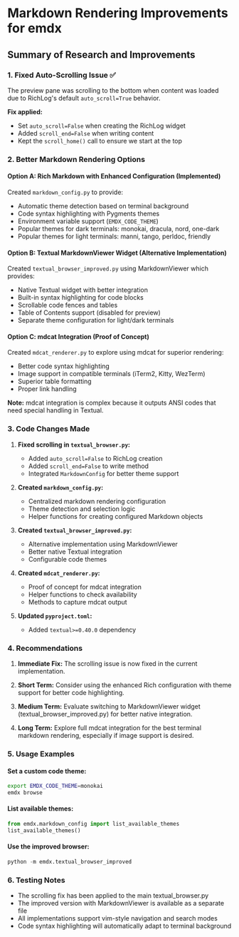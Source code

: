 # Markdown Rendering Improvements for emdx

## Summary of Research and Improvements

### 1. Fixed Auto-Scrolling Issue ✅

The preview pane was scrolling to the bottom when content was loaded due to RichLog's default `auto_scroll=True` behavior.

**Fix applied:**
- Set `auto_scroll=False` when creating the RichLog widget
- Added `scroll_end=False` when writing content
- Kept the `scroll_home()` call to ensure we start at the top

### 2. Better Markdown Rendering Options

#### Option A: Rich Markdown with Enhanced Configuration (Implemented)
Created `markdown_config.py` to provide:
- Automatic theme detection based on terminal background
- Code syntax highlighting with Pygments themes
- Environment variable support (`EMDX_CODE_THEME`)
- Popular themes for dark terminals: monokai, dracula, nord, one-dark
- Popular themes for light terminals: manni, tango, perldoc, friendly

#### Option B: Textual MarkdownViewer Widget (Alternative Implementation)
Created `textual_browser_improved.py` using MarkdownViewer which provides:
- Native Textual widget with better integration
- Built-in syntax highlighting for code blocks
- Scrollable code fences and tables
- Table of Contents support (disabled for preview)
- Separate theme configuration for light/dark terminals

#### Option C: mdcat Integration (Proof of Concept)
Created `mdcat_renderer.py` to explore using mdcat for superior rendering:
- Better code syntax highlighting
- Image support in compatible terminals (iTerm2, Kitty, WezTerm)
- Superior table formatting
- Proper link handling

**Note:** mdcat integration is complex because it outputs ANSI codes that need special handling in Textual.

### 3. Code Changes Made

1. **Fixed scrolling in `textual_browser.py`:**
   - Added `auto_scroll=False` to RichLog creation
   - Added `scroll_end=False` to write method
   - Integrated `MarkdownConfig` for better theme support

2. **Created `markdown_config.py`:**
   - Centralized markdown rendering configuration
   - Theme detection and selection logic
   - Helper functions for creating configured Markdown objects

3. **Created `textual_browser_improved.py`:**
   - Alternative implementation using MarkdownViewer
   - Better native Textual integration
   - Configurable code themes

4. **Created `mdcat_renderer.py`:**
   - Proof of concept for mdcat integration
   - Helper functions to check availability
   - Methods to capture mdcat output

5. **Updated `pyproject.toml`:**
   - Added `textual>=0.40.0` dependency

### 4. Recommendations

1. **Immediate Fix:** The scrolling issue is now fixed in the current implementation.

2. **Short Term:** Consider using the enhanced Rich configuration with theme support for better code highlighting.

3. **Medium Term:** Evaluate switching to MarkdownViewer widget (textual_browser_improved.py) for better native integration.

4. **Long Term:** Explore full mdcat integration for the best terminal markdown rendering, especially if image support is desired.

### 5. Usage Examples

#### Set a custom code theme:
```bash
export EMDX_CODE_THEME=monokai
emdx browse
```

#### List available themes:
```python
from emdx.markdown_config import list_available_themes
list_available_themes()
```

#### Use the improved browser:
```python
python -m emdx.textual_browser_improved
```

### 6. Testing Notes

- The scrolling fix has been applied to the main textual_browser.py
- The improved version with MarkdownViewer is available as a separate file
- All implementations support vim-style navigation and search modes
- Code syntax highlighting will automatically adapt to terminal background